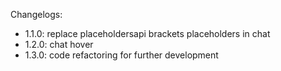 Changelogs:

- 1.1.0: replace placeholdersapi brackets placeholders in chat
- 1.2.0: chat hover
- 1.3.0: code refactoring for further development
